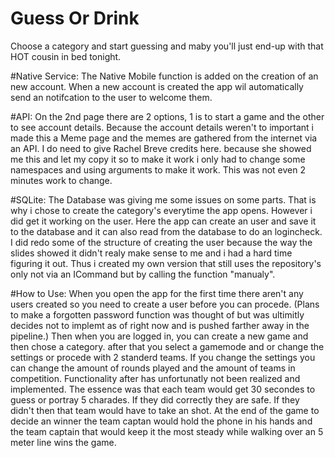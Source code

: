 # Guess Or Drink

Choose a category and start guessing and maby you'll just end-up with that HOT cousin in bed tonight.

#Native Service:
The Native Mobile function is added on the creation of an new account. When a new account is created the app wil automatically send an notifcation to the user to welcome them.

#API:
On the 2nd page there are 2 options, 1 is to start a game and the other to see account details. Because the account details weren't to important i made this a Meme page and the memes are gathered from the internet via an API. I do need to give Rachel Breve credits here. because she showed me this and let my copy it so to make it work i only had to change some namespaces and using arguments to make it work. This was not even 2 minutes work to change.

#SQLite:
The Database was giving me some issues on some parts. That is why i chose to create the category's everytime the app opens. However i did get it working on the user. Here the app can create an user and save it to the database and it can also read from the database to do an logincheck. I did redo some of the structure of creating the user because the way the slides showed it didn't realy make sense to me and i had a hard time figuring it out. Thus i created my own version that still uses the repository's only not via an ICommand but by calling the function "manualy".

#How to Use:
When you open the app for the first time there aren't any users created so you need to create a user before you can procede. (Plans to make a forgotten password function was thought of but was ultimitly decides not to implemt as of right now and is pushed farther away in the pipeline.)
Then when you are logged in, you can create a new game and then chose a category. after that you select a gamemode and or change the settings or procede with 2 standerd teams. If you change the settings you can change the amount of rounds played and the amount of teams in competition.
Functionality after has unfortunatly not been realized and implemented. The essence was that each team would get 30 secondes to guess or portray 5 charades. If they did correctly they are safe. If they didn't then that team would have to take an shot. At the end of the game to decide an winner the team captan would hold the phone in his hands and the team captain that would keep it the most steady while walking over an 5 meter line wins the game.
